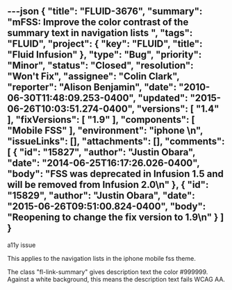 ---json
{
  "title": "FLUID-3676",
  "summary": "mFSS: Improve the color contrast of the summary text in navigation lists ",
  "tags": "FLUID",
  "project": {
    "key": "FLUID",
    "title": "Fluid Infusion"
  },
  "type": "Bug",
  "priority": "Minor",
  "status": "Closed",
  "resolution": "Won't Fix",
  "assignee": "Colin Clark",
  "reporter": "Alison Benjamin",
  "date": "2010-06-30T11:48:09.253-0400",
  "updated": "2015-06-26T10:03:51.274-0400",
  "versions": [
    "1.4"
  ],
  "fixVersions": [
    "1.9"
  ],
  "components": [
    "Mobile FSS"
  ],
  "environment": "iphone&#x20;\n",
  "issueLinks": [],
  "attachments": [],
  "comments": [
    {
      "id": "15827",
      "author": "Justin Obara",
      "date": "2014-06-25T16:17:26.026-0400",
      "body": "FSS was deprecated in Infusion 1.5 and will be removed from Infusion 2.0\n"
    },
    {
      "id": "15829",
      "author": "Justin Obara",
      "date": "2015-06-26T09:51:00.824-0400",
      "body": "Reopening to change the fix version to 1.9\n"
    }
  ]
}
---
a11y issue

This applies to the navigation lists in the iphone mobile fss theme.&#x20;

The class "fl-link-summary" gives description text the color #999999. Against a white background, this means the description text fails WCAG AA.&#x20;

        